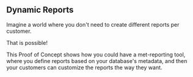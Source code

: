 ## Dynamic Reports

Imagine a world where you don't need to create different reports per customer.

That is possible!

This Proof of Concept shows how you could have a met-reporting tool, where you define reports based on your database's metadata, and then your customers can customize the reports the way they want.
